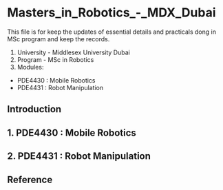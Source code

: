 # Masters_in_Robotics_-_MDX_Dubai
This file is for keep the updates of essential details and practicals dong in MSc program and keep the records.
1. University - Middlesex University Dubai
2. Program - MSc in Robotics
3. Modules:
- PDE4430 : Mobile Robotics
- PDE4431 : Robot Manipulation

## Introduction

## 1. PDE4430 : Mobile Robotics

## 2. PDE4431 : Robot Manipulation

## Reference


<End>